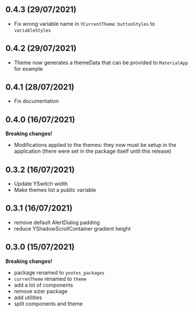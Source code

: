 ## 0.4.3 (29/07/2021)

- Fix wrong variable name in `YCurrentTheme`: `buttonStyles` to `variableStyles`
## 0.4.2 (29/07/2021)

- Theme now generates a themeData that can be provided to `MaterialApp` for example

## 0.4.1 (28/07/2021)

- Fix documentation

## 0.4.0 (16/07/2021)

**Breaking changes!**

- Modifications applied to the themes: they now must be setup in the application (there were set in the package itself until this release)

## 0.3.2 (16/07/2021)

- Update YSwitch width
- Make themes list a public variable

## 0.3.1 (16/07/2021)

- remove default AlertDialog padding
- reduce YShadowScrollContainer gradient height

## 0.3.0 (15/07/2021)

**Breaking changes!**

- package renamed to `ynotes_packages`
- `currenTheme` renamed to `theme`
- add a lot of components
- remove sizer package
- add utilities
- split components and theme
